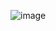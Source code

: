 ![image](https://user-images.githubusercontent.com/113426639/225738032-028c75f7-92b5-48e9-a67b-91bffbf7b916.png)
